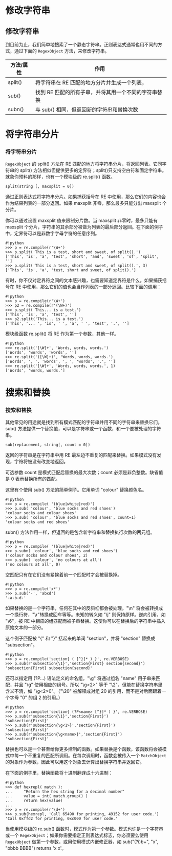 # 修改字符串

## 修改字符串

到目前为止，我们简单地搜索了一个静态字符串。正则表达式通常也用不同的方式，通过下面的 `RegexObject` 方法，来修改字符串。

| 方法/属性 | 作用 |
| --- | --- |
| split() | 将字符串在 RE 匹配的地方分片并生成一个列表， |
| sub() | 找到 RE 匹配的所有子串，并将其用一个不同的字符串替换 |
| subn() | 与 sub() 相同，但返回新的字符串和替换次数 |

# 将字符串分片

### 将字符串分片

`RegexObject` 的 split() 方法在 RE 匹配的地方将字符串分片，将返回列表。它同字符串的 split() 方法相似但提供更多的定界符；split()只支持空白符和固定字符串。就象你预料的那样，也有一个模块级的 re.split() 函数。

```
split(string [, maxsplit = 0]) 
```

通过正则表达式将字符串分片。如果捕获括号在 RE 中使用，那么它们的内容也会作为结果列表的一部分返回。如果 maxsplit 非零，那么最多只能分出 maxsplit 个分片。

你可以通过设置 maxsplit 值来限制分片数。当 maxsplit 非零时，最多只能有 maxsplit 个分片，字符串的其余部分被做为列表的最后部分返回。在下面的例子中，定界符可以是非数字字母字符的任意序列。

```
#!python
>>> p = re.compile(r'\W+')
>>> p.split('This is a test, short and sweet, of split().')
['This', 'is', 'a', 'test', 'short', 'and', 'sweet', 'of', 'split', '']
>>> p.split('This is a test, short and sweet, of split().', 3)
['This', 'is', 'a', 'test, short and sweet, of split().'] 
```

有时，你不仅对定界符之间的文本感兴趣，也需要知道定界符是什么。如果捕获括号在 RE 中使用，那么它们的值也会当作列表的一部分返回。比较下面的调用：

```
#!python
>>> p = re.compile(r'\W+')
>>> p2 = re.compile(r'(\W+)')
>>> p.split('This... is a test.')
['This', 'is', 'a', 'test', '']
>>> p2.split('This... is a test.')
['This', '... ', 'is', ' ', 'a', ' ', 'test', '.', ''] 
```

模块级函数 re.split() 将 RE 作为第一个参数，其他一样。

```
#!python
>>> re.split('[\W]+', 'Words, words, words.')
['Words', 'words', 'words', '']
>>> re.split('([\W]+)', 'Words, words, words.')
['Words', ', ', 'words', ', ', 'words', '.', '']
>>> re.split('[\W]+', 'Words, words, words.', 1)
['Words', 'words, words.'] 
```

# 搜索和替换

### 搜索和替换

其他常见的用途就是找到所有模式匹配的字符串并用不同的字符串来替换它们。sub() 方法提供一个替换值，可以是字符串或一个函数，和一个要被处理的字符串。

```
sub(replacement, string[, count = 0]) 
```

返回的字符串是在字符串中用 RE 最左边不重复的匹配来替换。如果模式没有发现，字符将被没有改变地返回。

可选参数 count 是模式匹配后替换的最大次数；count 必须是非负整数。缺省值是 0 表示替换所有的匹配。

这里有个使用 sub() 方法的简单例子。它用单词 "colour" 替换颜色名。

```
#!python
>>> p = re.compile( '(blue|white|red)')
>>> p.sub( 'colour', 'blue socks and red shoes')
'colour socks and colour shoes'
>>> p.sub( 'colour', 'blue socks and red shoes', count=1)
'colour socks and red shoes' 
```

subn() 方法作用一样，但返回的是包含新字符串和替换执行次数的两元组。

```
#!python
>>> p = re.compile( '(blue|white|red)')
>>> p.subn( 'colour', 'blue socks and red shoes')
('colour socks and colour shoes', 2)
>>> p.subn( 'colour', 'no colours at all')
('no colours at all', 0) 
```

空匹配只有在它们没有紧挨着前一个匹配时才会被替换掉。

```
#!python
>>> p = re.compile('x*')
>>> p.sub('-', 'abxd')
'-a-b-d-' 
```

如果替换的是一个字符串，任何在其中的反斜杠都会被处理。"\n" 将会被转换成一个换行符，"\r"转换成回车等等。未知的转义如 "\j" 则保持原样。逆向引用，如 "\6"，被 RE 中相应的组匹配而被子串替换。这使你可以在替换后的字符串中插入原始文本的一部分。

这个例子匹配被 "{" 和 "}" 括起来的单词 "section"，并将 "section" 替换成 "subsection"。

```
#!python
>>> p = re.compile('section{ ( [^}]* ) }', re.VERBOSE)
>>> p.sub(r'subsection{\1}','section{First} section{second}')
'subsection{First} subsection{second}' 
```

还可以指定用 (?P<name>...) 语法定义的命名组。"\g<name>" 将通过组名 "name" 用子串来匹配，并且 "\g<number>" 使用相应的组号。所以 "\g<2>" 等于 "\2"，但能在替换字符串里含义不清，如 "\g<2>0"。（"\20" 被解释成对组 20 的引用，而不是对后面跟着一个字母 "0" 的组 2 的引用。）

```
#!python
>>> p = re.compile('section{ (?P<name> [^}]* ) }', re.VERBOSE)
>>> p.sub(r'subsection{\1}','section{First}')
'subsection{First}'
>>> p.sub(r'subsection{\g<1>}','section{First}')
'subsection{First}'
>>> p.sub(r'subsection{\g<name>}','section{First}')
'subsection{First}' 
```

替换也可以是一个甚至给你更多控制的函数。如果替换是个函数，该函数将会被模式中每一个不重复的匹配所调用。在每次调用时，函数会被传入一个 `MatchObject` 的对象作为参数，因此可以用这个对象去计算出替换字符串并返回它。

在下面的例子里，替换函数将十进制翻译成十六进制：

```
#!python
>>> def hexrepl( match ):
...     "Return the hex string for a decimal number"
...     value = int( match.group() )
...     return hex(value)
...
>>> p = re.compile(r'\d+')
>>> p.sub(hexrepl, 'Call 65490 for printing, 49152 for user code.')
'Call 0xffd2 for printing, 0xc000 for user code.' 
```

当使用模块级的 re.sub() 函数时，模式作为第一个参数。模式也许是一个字符串或一个 `RegexObject`；如果你需要指定正则表达式标志，你必须要么使用 `RegexObject` 做第一个参数，或用使用模式内嵌修正器，如 sub("(?i)b+", "x", "bbbb BBBB") returns 'x x'。